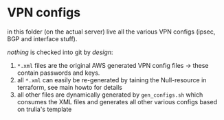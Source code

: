 # VPN configs

in this folder (on the actual server) live all the various VPN configs (ipsec, BGP and interface stuff).

*nothing* is checked into git by *design*:
1. `*.xml` files are the original AWS generated VPN config files -> these contain passwords and keys.
2. all `*.xml` can easily be re-generated by taining the Null-resource in terraform, see main howto for details
3. all other files are dynamically generated by `gen_configs.sh` which consumes the XML files and generates all other various configs based on trulia's template
